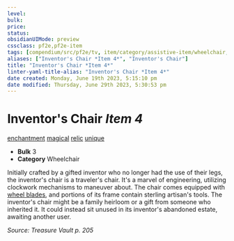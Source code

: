 ```yaml
---
level:
bulk:
price:
status:
obsidianUIMode: preview
cssclass: pf2e,pf2e-item
tags: [compendium/src/pf2e/tv, item/category/assistive-item/wheelchair, trait/enchantment, trait/magical, trait/relic, trait/unique]
aliases: ["Inventor's Chair *Item 4*", "Inventor's Chair"]
title: "Inventor's Chair *Item 4*"
linter-yaml-title-alias: "Inventor's Chair *Item 4*"
date created: Monday, June 19th 2023, 5:15:10 pm
date modified: Thursday, June 29th 2023, 5:30:53 pm
---
```


# Inventor's Chair *Item 4*

[enchantment](rules/traits/enchantment.md) [magical](rules/traits/magical.md) [relic](rules/traits/relic-tv.md) [unique](rules/traits/unique.md)  

- **Bulk** 3
- **Category** Wheelchair

Initially crafted by a gifted inventor who no longer had the use of their legs, the inventor's chair is a traveler's chair. It's a marvel of engineering, utilizing clockwork mechanisms to maneuver about. The chair comes equipped with [wheel blades](compendium/equipment/items/wheel-blades-lotgb.md), and portions of its frame contain sterling artisan's tools. The inventor's chair might be a family heirloom or a gift from someone who inherited it. It could instead sit unused in its inventor's abandoned estate, awaiting another user.

*Source: Treasure Vault p. 205*
